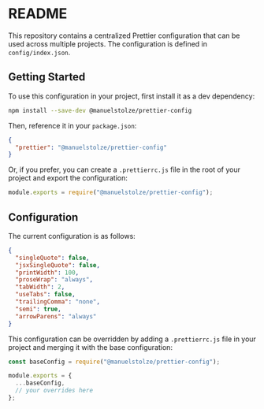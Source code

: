 # README

This repository contains a centralized Prettier configuration that can be used across multiple projects. The configuration is defined in `config/index.json`.

## Getting Started

To use this configuration in your project, first install it as a dev dependency:

```bash
npm install --save-dev @manuelstolze/prettier-config
```

Then, reference it in your `package.json`:

```json
{
  "prettier": "@manuelstolze/prettier-config"
}
```

Or, if you prefer, you can create a `.prettierrc.js` file in the root of your project and export the configuration:

```javascript
module.exports = require("@manuelstolze/prettier-config");
```

## Configuration

The current configuration is as follows:

```json
{
  "singleQuote": false,
  "jsxSingleQuote": false,
  "printWidth": 100,
  "proseWrap": "always",
  "tabWidth": 2,
  "useTabs": false,
  "trailingComma": "none",
  "semi": true,
  "arrowParens": "always"
}
```

This configuration can be overridden by adding a `.prettierrc.js` file in your project and merging it with the base configuration:

```javascript
const baseConfig = require("@manuelstolze/prettier-config");

module.exports = {
  ...baseConfig,
  // your overrides here
};
```
